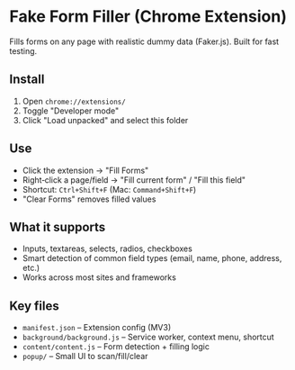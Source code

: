# Fake Form Filler (Chrome Extension)

Fills forms on any page with realistic dummy data (Faker.js). Built for fast testing.

## Install

1. Open `chrome://extensions/`
2. Toggle "Developer mode"
3. Click "Load unpacked" and select this folder

## Use

- Click the extension → "Fill Forms"
- Right‑click a page/field → "Fill current form" / "Fill this field"
- Shortcut: `Ctrl+Shift+F` (Mac: `Command+Shift+F`)
- "Clear Forms" removes filled values

## What it supports

- Inputs, textareas, selects, radios, checkboxes
- Smart detection of common field types (email, name, phone, address, etc.)
- Works across most sites and frameworks

## Key files

- `manifest.json` – Extension config (MV3)
- `background/background.js` – Service worker, context menu, shortcut
- `content/content.js` – Form detection + filling logic
- `popup/` – Small UI to scan/fill/clear
